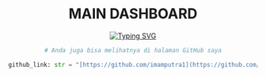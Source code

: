 <div align="center">

<h1 align="center">MAIN DASHBOARD</h1>

<a href="#">
  <img src="https://readme-typing-svg.herokuapp.com?font=Fira+Code&size=25&pause=1000&color=3393FF&center=true&width=435&lines=Software+Engineer;Full-Stack+Developer;Life-Long+Learner" alt="Typing SVG" />
</a>

```python
# Anda juga bisa melihatnya di halaman GitHub saya

github_link: str = "[https://github.com/imamputra1](https://github.com/imamputra1)"
